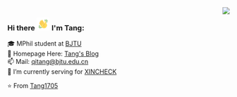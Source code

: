 <img align='right' src="https://github-readme-stats.vercel.app/api?username=Tang1705&show_icons=true">

### Hi there <img src="./wavegif_1860.gif" width="30px"><!--👋--> I'm Tang:

<!--
**Tang1705/Tang1705** is a ✨ _special_ ✨ repository because its `README.md` (this file) appears on your GitHub profile.

Here are some ideas to get you started:

- 🔭 I’m currently working on ...
- 🌱 I’m currently learning ...
- 👯 I’m looking to collaborate on ...
- 🤔 I’m looking for help with ...
- 💬 Ask me about ...
- 📫 How to reach me: ...
- 😄 Pronouns: ...
- ⚡ Fun fact: ...
-->

🎓 MPhil student at [BJTU](http://en.bjtu.edu.cn)<br>
📝 Homepage Here: [Tang's Blog](https://www.tang5618.com/)<br>
📫 Mail: qitang@bjtu.edu.cn<br>
🏢 I’m currently serving for [XINCHECK](https://xincheck.com/)<br>

⭐️ From [Tang1705](https://github.com/Tang1705)<br>
<!--<br><img src="./BoardingPass_MyNameOnFutureMission.png" width="980px" height="330px">-->
